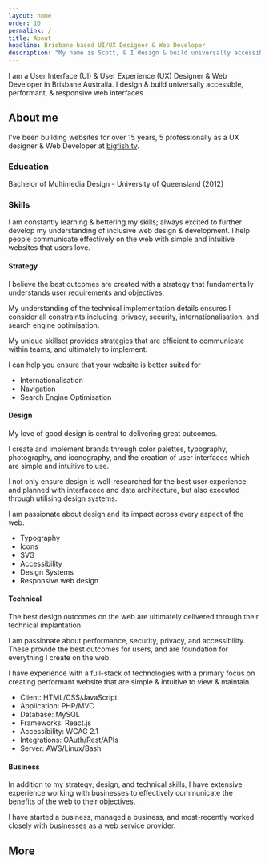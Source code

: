 ```yaml
---
layout: home
order: 10
permalink: /
title: About
headline: Brisbane based UI/UX Designer & Web Developer
description: "My name is Scott, & I design & build universally accessible, performant, & responsive web interfaces."
---
```


I am a User Interface (UI) & User Experience (UX) Designer & Web Developer in Brisbane Australia. I design & build universally accessible, performant, & responsive web interfaces

## About me

I've been building websites for over 15 years, 5 professionally as a UX designer & Web Developer at [bigfish.tv](https://bigfish.tv).

### Education 

Bachelor of Multimedia Design - University of Queensland (2012)

### Skills

I am constantly learning & bettering my skills; always excited to further develop my understanding of inclusive web design & development. I help people communicate effectively on the web with simple and intuitive websites that users love.

#### Strategy

I believe the best outcomes are created with a strategy that fundamentally understands user requirements and objectives.

My understanding of the technical implementation details ensures I consider all constraints including: privacy, security, internationalisation, and search engine optimisation. 

My unique skillset provides strategies that are efficient to communicate within teams, and ultimately to implement.

I can help you ensure that your website is better suited for 

- Internationalisation
- Navigation
- Search Engine Optimisation

#### Design

My love of good design is central to delivering great outcomes. 

I create and implement brands through color palettes, typography, photography, and iconography, and the creation of user interfaces which are simple and intuitive to use.

I not only ensure design is well-researched for the best user experience, and planned with interfacece and data architecture, but also executed through utilising design systems. 

I am passionate about design and its impact across every aspect of the web. 

- Typography
- Icons
- SVG
- Accessibility
- Design Systems
- Responsive web design

#### Technical

The best design outcomes on the web are ultimately delivered through their technical implantation.

I am passionate about performance, security, privacy, and accessibility. These provide the best outcomes for users, and are foundation for everything I create on the web. 

I have experience with a full-stack of technologies with a primary focus on creating performant website that are simple & intuitive to view & maintain.

- Client: HTML/CSS/JavaScript
- Application: PHP/MVC
- Database: MySQL
- Frameworks: React.js
- Accessibility: WCAG 2.1
- Integrations: OAuth/Rest/APIs
- Server: AWS/Linux/Bash

#### Business

In addition to my strategy, design, and technical skills, I have extensive experience working with businesses to effectively communicate the benefits of the web to their objectives.

I have started a business, managed a business, and most-recently worked closely with businesses as a web service provider.

## More